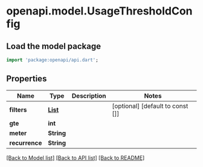 # openapi.model.UsageThresholdConfig

## Load the model package
```dart
import 'package:openapi/api.dart';
```

## Properties
Name | Type | Description | Notes
------------ | ------------- | ------------- | -------------
**filters** | [**List<UsageAlertFilter>**](UsageAlertFilter.md) |  | [optional] [default to const []]
**gte** | **int** |  | 
**meter** | **String** |  | 
**recurrence** | **String** |  | 

[[Back to Model list]](../README.md#documentation-for-models) [[Back to API list]](../README.md#documentation-for-api-endpoints) [[Back to README]](../README.md)


